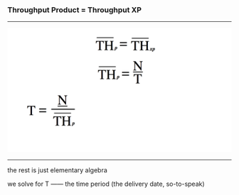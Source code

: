 <!-- .slide: data-background="resources/footer.svg" data-background-size="contain" data-background-position="bottom"  -->

### **Throughput Product = Throughput XP**

- - -

<img class="plain" src="resources/forecast-03.png" />

- - -

<aside class="notes">
  <p>
    the rest is just elementary algebra 
  </p>
  <p>
    we solve for T —— the time period (the delivery date, so-to-speak)
  </p>
</aside>
